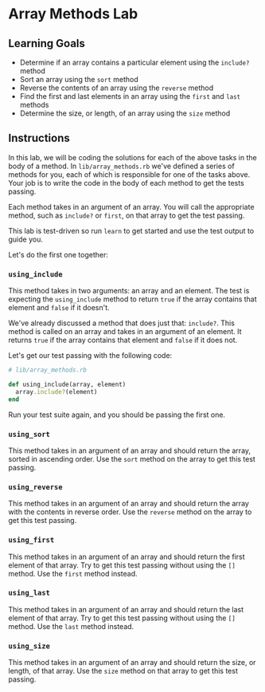 # Array Methods Lab

## Learning Goals

- Determine if an array contains a particular element using the `include?` method
- Sort an array using the `sort` method
- Reverse the contents of an array using the `reverse` method
- Find the first and last elements in an array using the `first` and `last` methods
- Determine the size, or length, of an array using the `size` method

## Instructions

In this lab, we will be coding the solutions for each of the above tasks in the
body of a method. In `lib/array_methods.rb` we've defined a series of methods
for you, each of which is responsible for one of the tasks above. Your job is to
write the code in the body of each method to get the tests passing.

Each method takes in an argument of an array. You will call the appropriate
method, such as `include?` or `first`, on that array to get the test passing.

This lab is test-driven so run `learn` to get started and use the test output to
guide you.

Let's do the first one together:

### `using_include`

This method takes in two arguments: an array and an element. The test is
expecting the `using_include` method to return `true` if the array contains
that element and `false` if it doesn't.

We've already discussed a method that does just that: `include?`. This method is
called on an array and takes in an argument of an element. It returns `true` if
the array contains that element and `false` if it does not.

Let's get our test passing with the following code:

```ruby
# lib/array_methods.rb

def using_include(array, element)
  array.include?(element)
end
```

Run your test suite again, and you should be passing the first one.

### `using_sort`

This method takes in an argument of an array and should return the array, sorted
in ascending order. Use the `sort` method on the array to get this test
passing.

### `using_reverse`

This method takes in an argument of an array and should return the array with
the contents in reverse order. Use the `reverse` method on the array to get
this test passing.

### `using_first`

This method takes in an argument of an array and should return the first element
of that array. Try to get this test passing without using the `[]` method. Use
the `first` method instead.

### `using_last`

This method takes in an argument of an array and should return the last element
of that array. Try to get this test passing without using the `[]` method. Use
the `last` method instead.

### `using_size`

This method takes in an argument of an array and should return the size, or
length, of that array. Use the `size` method on that array to get this test
passing.

